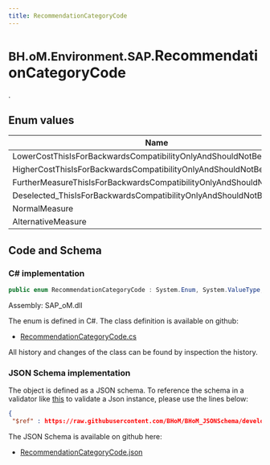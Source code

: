 ```yaml
---
title: RecommendationCategoryCode
---
```


# <small>BH.oM.Environment.SAP.</small>**RecommendationCategoryCode**

.

## Enum values

| Name            | Description                                                    |
|-----------------|----------------------------------------------------------------|
| LowerCostThisIsForBackwardsCompatibilityOnlyAndShouldNotBeUsed |  -  |
| HigherCostThisIsForBackwardsCompatibilityOnlyAndShouldNotBeUsed |  -  |
| FurtherMeasureThisIsForBackwardsCompatibilityOnlyAndShouldNotBeUsed |  -  |
| Deselected_ThisIsForBackwardsCompatibilityOnlyAndShouldNotBeUsed |  -  |
| NormalMeasure |  -  |
| AlternativeMeasure |  -  |


## Code and Schema

### C# implementation

``` C# title="C#"
public enum RecommendationCategoryCode : System.Enum, System.ValueType, System.IComparable, System.ISpanFormattable, System.IFormattable, System.IConvertible
```

Assembly: SAP_oM.dll

The enum is defined in C#. The class definition is available on github:

- [RecommendationCategoryCode.cs](https://github.com/BHoM/SAP_Toolkit/blob/develop/SAP_oM/Enums\ReccomendationCategoryCode.cs)

All history and changes of the class can be found by inspection the history.
### JSON Schema implementation

The object is defined as a JSON schema. To reference the schema in a validator like [this](https://www.jsonschemavalidator.net/) to validate a Json instance, please use the lines below:

``` json title="JSON Schema"
{
 "$ref" : https://raw.githubusercontent.com/BHoM/BHoM_JSONSchema/develop/SAP_oM/SAP/RecommendationCategoryCode.json}
```

The JSON Schema is available on github here:

- [RecommendationCategoryCode.json](https://github.com/BHoM/BHoM_JSONSchema/blob/develop/SAP_oM/SAP/RecommendationCategoryCode.json)
